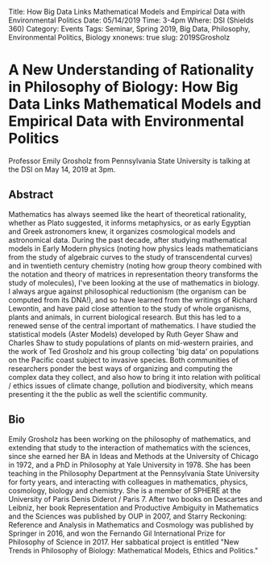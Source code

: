 Title: How Big Data Links Mathematical Models and Empirical Data with Environmental Politics
Date: 05/14/2019
Time: 3-4pm
Where: DSI (Shields 360)
Category: Events
Tags: Seminar, Spring 2019, Big Data, Philosophy, Environmental Politics, Biology
xnonews: true
slug: 2019SGrosholz

#  A New Understanding of Rationality in Philosophy of Biology: How Big Data Links Mathematical Models and Empirical Data with Environmental Politics

Professor Emily Grosholz from Pennsylvania State University is talking at the DSI on May 14, 2019 at 3pm.

## Abstract

Mathematics has always seemed like the heart of theoretical rationality, whether as Plato suggested, it informs metaphysics, or as early Egyptian and Greek astronomers knew, it organizes cosmological models and astronomical data. During the past decade, after studying mathematical models in Early Modern physics (noting how physics leads mathematicians from the study of algebraic curves to the study of transcendental curves) and in twentieth century chemistry (noting how group theory combined with the notation and theory of matrices in representation theory transforms the study of molecules), I've been looking at the use of mathematics in biology. I always argue against philosophical reductionism (the organism can be computed from its DNA!), and so have learned from the writings of Richard Lewontin, and have paid close attention to the study of whole organisms, plants and animals, in current biological research. But this has led to a renewed sense of the central important of mathematics. I have studied  the statistical models (Aster Models) developed by Ruth Geyer Shaw and Charles Shaw to study populations of plants on mid-western prairies, and the work of Ted Grosholz and his group collecting 'big data' on populations on the Pacific coast subject to invasive species. Both communities of researchers ponder the best ways of organizing and computing the complex data they collect, and also how to bring it into relation with political / ethics issues of climate change, pollution and biodiversity, which means presenting it the the public as well the scientific community.
 
## Bio
 
Emily Grosholz has been working on the philosophy of mathematics, and extending that study to the interaction of mathematics with the sciences, since she earned her BA in Ideas and Methods at the University of Chicago in 1972, and a PhD in Philosophy at Yale University in 1978. She has been teaching in the Philosophy Department at the Pennsylvania State University for forty years, and interacting with colleagues in mathematics, physics, cosmology, biology and chemistry. She is a member of SPHERE at the University of Paris Denis Diderot / Paris 7. After two books on Descartes and Leibniz, her book Representation and Productive Ambiguity in Mathematics and the Sciences was published by OUP in 2007, and Starry Reckoning: Reference and Analysis in Mathematics and Cosmology was published by Springer in 2016, and won the Fernando Gil International Prize for Philosophy of Science in 2017. Her sabbatical project is entitled "New Trends in Philosophy of Biology: Mathematical Models, Ethics and Politics." 
